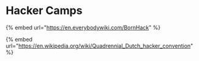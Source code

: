 # Hacker Camps

{% embed url="https://en.everybodywiki.com/BornHack" %}

{% embed url="https://en.wikipedia.org/wiki/Quadrennial_Dutch_hacker_convention" %}
